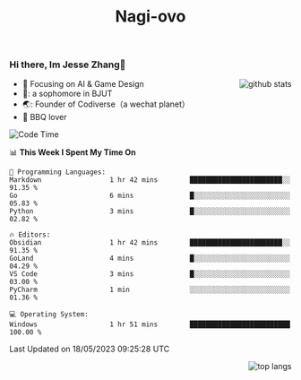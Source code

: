 

<!--
**Nagi-ovo/Nagi-ovo** is a ✨ _special_ ✨ repository because its `README.md` (this file) appears on your GitHub profile.

Here are some ideas to get you started:

- 🔭 I’m currently working on ...
- 🌱 I’m currently learning ...
- 👯 I’m looking to collaborate on ...
- 🤔 I’m looking for help with ...
- 💬 Ask me about ...
- 📫 How to reach me: ...
- 😄 Pronouns: ...
- ⚡ Fun fact: ...
-->
<h1 align="center">Nagi-ovo</h3>


<br />

 ### Hi there, Im Jesse Zhang👋

<img align='right' src="https://github-readme-stats-git-main-nagi-ovo.vercel.app/api?username=Nagi-ovo&count_private=true&show_icons=true&theme=dracula&hide_title=true" alt="github stats" />

- :orange_book: Focusing on AI & Game Design
- 🔬: a sophomore in BJUT
- 🌏: Founder of Codiverse（a wechat planet）
- :meat_on_bone: BBQ lover 


<!--START_SECTION:waka-->
![Code Time](http://img.shields.io/badge/Code%20Time-2%20hrs%2040%20mins-blue)

📊 **This Week I Spent My Time On** 

```text
💬 Programming Languages: 
Markdown                 1 hr 42 mins        ███████████████████████░░   91.35 % 
Go                       6 mins              █░░░░░░░░░░░░░░░░░░░░░░░░   05.83 % 
Python                   3 mins              █░░░░░░░░░░░░░░░░░░░░░░░░   02.82 % 

🔥 Editors: 
Obsidian                 1 hr 42 mins        ███████████████████████░░   91.35 % 
GoLand                   4 mins              █░░░░░░░░░░░░░░░░░░░░░░░░   04.29 % 
VS Code                  3 mins              █░░░░░░░░░░░░░░░░░░░░░░░░   03.00 % 
PyCharm                  1 min               ░░░░░░░░░░░░░░░░░░░░░░░░░   01.36 % 

💻 Operating System: 
Windows                  1 hr 51 mins        █████████████████████████   100.00 % 
```


 Last Updated on 18/05/2023 09:25:28 UTC
<!--END_SECTION:waka-->


<img align='right' src='https://github-readme-stats-git-main-nagi-ovo.vercel.app/api/top-langs/?username=Nagi-ovo&layout=compact' alt='top langs' />
<br />



